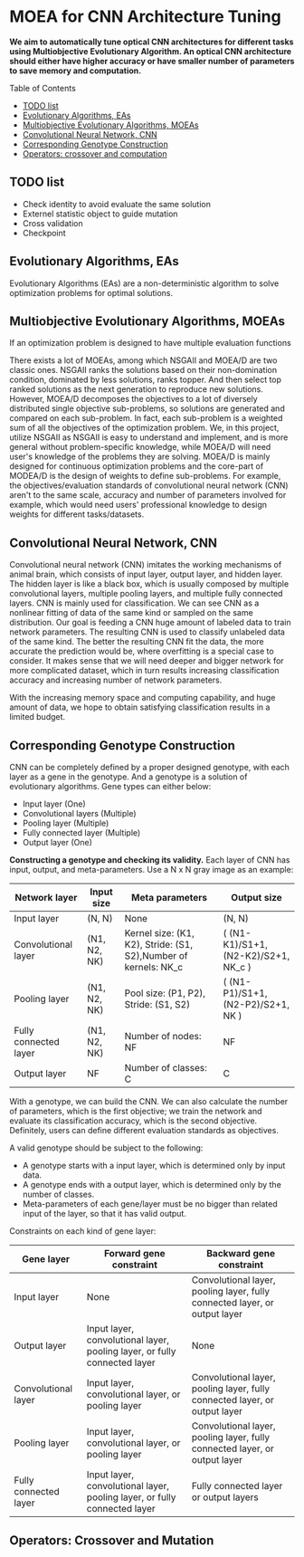 # MOEA for CNN Architecture Tuning

__We aim to automatically tune optical CNN architectures for different tasks using Multiobjective Evolutionary Algorithm. An optical CNN architecture should either have higher accuracy or have smaller number of parameters to save memory and computation.__

Table of Contents
* [TODO list](#todo-list)
* [Evolutionary Algorithms, EAs](#evolutionary-algorithms--eas)
* [Multiobjective Evolutionary Algorithms, MOEAs](#multiobjective-evolutionary-algorithms--moeas)
* [Convolutional Neural Network, CNN](#convolutional-neural-network--cnn)
* [Corresponding Genotype Construction](#corresponding-genotype-construction)
* [Operators: crossover and computation](#operators--crossover-and-computation)

## TODO list
- Check identity to avoid evaluate the same solution
- Externel statistic object to guide mutation
- Cross validation
- Checkpoint

## Evolutionary Algorithms, EAs
Evolutionary Algorithms (EAs) are a non-deterministic algorithm to solve optimization problems for optimal solutions.

## Multiobjective Evolutionary Algorithms, MOEAs
If an optimization problem is designed to have multiple evaluation functions

There exists a lot of MOEAs, among which NSGAII and MOEA/D are two classic ones. NSGAII ranks the solutions based on their non-domination condition, dominated by less solutions, ranks topper. And then select top ranked solutions as the next generation to reproduce new solutions. However, MOEA/D decomposes the objectives to a lot of diversely distributed single objective sub-problems, so solutions are generated and compared on each sub-problem. In fact, each sub-problem is a weighted sum of all the objectives of the optimization problem. We, in this project, utilize NSGAII as NSGAII is easy to understand and implement, and is more general without problem-specific knowledge, while MOEA/D will need user's knowledge of the problems they are solving. MOEA/D is mainly designed for continuous optimization problems and the core-part of MODEA/D is the design of weights to define sub-problems. For example, the objectives/evaluation standards of convolutional neural network (CNN) aren't to the same scale, accuracy and number of parameters involved for example, which would need users' professional knowledge to design weights for different tasks/datasets.

## Convolutional Neural Network, CNN

Convolutional neural network (CNN) imitates the working mechanisms of animal brain, which consists of input layer, output layer, and hidden layer. The hidden layer is like a black box, which is usually composed by multiple convolutional layers, multiple pooling layers, and multiple fully connected layers. CNN is mainly used for classification. We can see CNN as a nonlinear fitting of data of the same kind or sampled on the same distribution. Our goal is feeding a CNN huge amount of labeled data to train network parameters. The resulting CNN is used to classify unlabeled data of the same kind. The better the resulting CNN fit the data, the more accurate the prediction would be, where overfitting is a special case to consider. It makes sense that we will need deeper and bigger network for more complicated dataset, which in turn results increasing classification accuracy and increasing number of network parameters.

With the increasing memory space and computing capability, and huge amount of data, we hope to obtain satisfying classification results in a limited budget.

## Corresponding Genotype Construction
CNN can be completely defined by a proper designed genotype, with each layer as a gene in the genotype. And a genotype is a solution of evolutionary algorithms. Gene types can either below:

- Input layer (One)
- Convolutional layers (Multiple)
- Pooling layer (Multiple)
- Fully connected layer (Multiple)
- Output layer (One)

__Constructing a genotype and checking its validity.__ Each layer of CNN has input, output, and meta-parameters. Use a N x N gray image as an example:

Network layer|Input size|Meta parameters|Output size
---|---|---|---
Input layer|(N, N)|None|(N, N)
Convolutional layer|(N1, N2, NK)|Kernel size: (K1, K2), Stride: (S1, S2),Number of kernels: NK_c|( (N1-K1)/S1+1, (N2-K2)/S2+1, NK_c )
Pooling layer|(N1, N2, NK)|Pool size: (P1, P2), Stride: (S1, S2)|( (N1-P1)/S1+1, (N2-P2)/S2+1, NK )
Fully connected layer|(N1, N2, NK)|Number of nodes: NF|NF
Output layer|NF|Number of classes: C|C

With a genotype, we can build the CNN. We can also calculate the number of parameters, which is the first objective; we train the network and evaluate its classification accuracy, which is the second objective. Definitely, users can define different evaluation standards as objectives.

A valid genotype should be subject to the following:

- A genotype starts with a input layer, which is determined only by input data.
- A genotype ends with a output layer, which is determined only by the number of classes.
- Meta-parameters of each gene/layer must be no bigger than related input of the layer, so that it has valid output.

Constraints on each kind of gene layer:

Gene layer| Forward gene constraint| Backward gene constraint
---|---|---
Input layer| None| Convolutional layer, pooling layer, fully connected layer, or output layer
Output layer|  Input layer, convolutional layer, pooling layer, or fully connected layer| None
Convolutional layer| Input layer, convolutional layer, or pooling layer| Convolutional layer, pooling layer, fully connected layer, or output layer
Pooling layer| Input layer, convolutional layer, or pooling layer| Convolutional layer, pooling layer, fully connected layer, or output layer
Fully connected layer| Input layer, convolutional layer, pooling layer, or fully connected layer| Fully connected layer or output layers


## Operators: Crossover and Mutation


